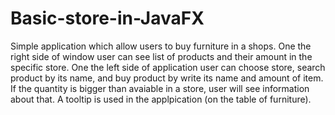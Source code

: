 # Basic-store-in-JavaFX
Simple application which allow users to buy furniture in a shops. One the right side of window user can see list of products and their amount in the specific store.
One the left side of application user can choose store, search product by its name, and buy product by write its name and amount of item. 
If the quantity is bigger than avaiable in a store, user will see information about that.
A tooltip is used in the applpication (on the table of furniture).
